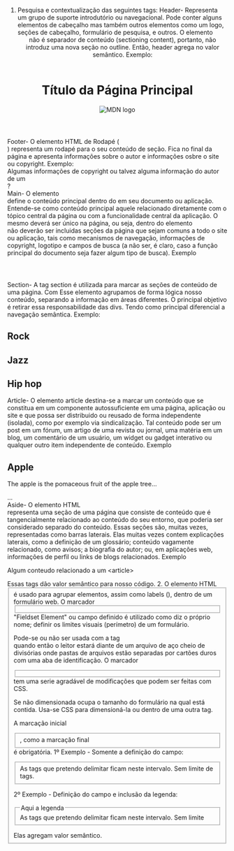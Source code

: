 1. Pesquisa e contextualização das seguintes tags:
Header- Representa um grupo de suporte introdutório ou navegacional. Pode conter alguns elementos de cabeçalho mas também outros elementos como um logo, seções de cabeçalho, formulário de pesquisa, e outros.
O elemento <header> não é separador de conteúdo (sectioning content), portanto, não introduz uma nova seção no outline. Então, header agrega no valor semântico.
Exemplo:
<header>
  <h1>Título da Página Principal</h1>
  <img src="mdn-logo-sm.png" alt="MDN logo">
</header> 
Footer- O elemento HTML de Rodapé (<footer>) representa um rodapé para o seu conteúdo de seção. Fica no final da página e apresenta informações sobre o autor e informações osbre o site ou copyright. 
Exemplo:
<footer>
  Algumas informações de copyright ou talvez alguma informação do autor de um <article>?
</footer>
Main- O elemento <main> define o conteúdo principal dentro do <body> em seu documento ou aplicação. Entende-se como conteúdo principal aquele relacionado diretamente com o tópico central da página ou com a funcionalidade central da aplicação. O mesmo deverá ser único na página, ou seja, dentro do elemento <main> não deverão ser incluidas seções da página que sejam comuns a todo o site ou aplicação, tais como mecanismos de navegação, informações de copyright, logotipo e campos de busca (a não ser, é claro, caso a função principal do documento seja fazer algum tipo de busca).
Exemplo
<header></header>
<main>
  <article>
    <header></header>
    <div></div>
    <footer></footer>
  </article>
</main>
<footer></footer>
Section- A tag section é utilizada para marcar as seções de conteúdo de uma página. Com Esse elemento agrupamos de forma lógica nosso conteúdo, separando a informação em áreas diferentes. O principal objetivo é retirar essa responsabilidade das divs. Tendo como principal diferencial a navegação semântica.
Exemplo:
<section id="rock">
  <h2>Rock </h2>
  <!-- vários elementos article podem vir aqui -->
</section>
 
<section id="jazz">
  <h2>Jazz </h2>
  <!-- vários elementos article podem vir aqui -->
</section>
 
<section id="hip-hop">
  <h2>Hip hop </h2>
  <!-- vários elementos article podem vir aqui -->
</section>
Article- O elemento article destina-se a marcar um conteúdo que se constitua em um componente autossuficiente em uma página, aplicação ou site e que possa ser distribuido ou reusado de forma independente (isolada), como por exemplo via sindicalização. Tal conteúdo pode ser um post em um fórum, um artigo de uma revista ou jornal, uma matéria em um blog, um comentário de um usuário, um widget ou gadget interativo ou qualquer outro item independente de conteúdo.
Exemplo 
<article>       
<h1>Apple</h1>       
<p>The apple is the pomaceous fruit of the apple tree...</p>
...
</article>
Aside- O elemento HTML <aside> representa uma seção de uma página que consiste de conteúdo que é tangencialmente relacionado ao conteúdo do seu entorno, que poderia ser considerado separado do conteúdo. Essas seções são, muitas vezes, representadas como barras laterais. Elas muitas vezes contem explicações laterais, como a definição de um glossário; conteúdo vagamente relacionado, como avisos; a biografia do autor; ou, em aplicações web, informações de perfil ou links de blogs relacionados. 
Exemplo
<aside>
  <p>Algum conteudo relacionado a um &lt;article&gt;</p>
</aside>
Essas tags dão valor semântico para nosso código.
2. O elemento HTML <fieldset> é usado para agrupar elementos, assim como labels (<label>), dentro de um formulário web. 
O marcador <FIELDSET></FIELDSET> "Fieldset Element" ou campo definido é utilizado como diz o próprio nome; definir os limites visuais (perímetro) de um formulário.

Pode-se ou não ser usada com a tag <LEGEND></LEGEND> quando então o leitor estará diante de um arquivo de aço cheio de divisórias onde pastas de arquivos estão separadas por cartões duros com uma aba de identificação.
O marcador <FIELDSET></FIELDSET> tem uma serie agradável de modificações que podem ser feitas com CSS.

Se não dimensionada ocupa o tamanho do formulário na qual está contida.
Usa-se CSS para dimensioná-la ou dentro de uma outra tag.

A marcação inicial <FIELDSET>, como a marcação final </FIELDSET> é obrigatória.
1º Exemplo - Somente a definição do campo:

<form>
<fieldset>As tags que pretendo delimitar ficam neste intervalo. Sem limite de tags.</fieldset></form>

2º Exemplo - Definição do campo e inclusão da legenda:

<form>
<fieldset>
<legend>Aqui a legenda</legend>As tags que pretendo delimitar ficam neste intervalo. Sem limite</fieldset></form>
Elas agregam valor semântico.
